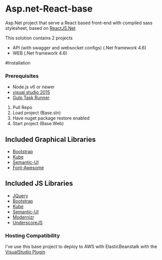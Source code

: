 # Asp.net-React-base

Asp.Net project that serve a React based front-end with compiled sass stylesheet, based on [ReactJS.Net](http://reactjs.net/)

This solution contains 2 projects
* API (with swagger and websocket configs) (.Net framework 4.6)
* WEB (.Net framework 4.6)

#Installation

### Prerequisites
* Node.js v6 or newer
* [visual studio 2015](https://beta.visualstudio.com/downloads/)
* [Gulp Task Runner](https://visualstudiogallery.msdn.microsoft.com/8e1b4368-4afb-467a-bc13-9650572db708)


1. Pull Repo
2. Load project (Base.sln)
3. Have nuget package restore enabled
4. Start project (Base.Web)

## Included Graphical Libraries

* [Bootstrap](https://github.com/twbs/bootstrap)
* [Kube](https://github.com/imperavi/kube)
* [Semantic-UI](https://github.com/Semantic-Org/Semantic-UI)
* [Font-Awesome](https://github.com/FortAwesome/Font-Awesome)

## Included JS Libraries

* [JQuery](https://github.com/jquery/jquery)
* [Bootstrap](https://github.com/twbs/bootstrap)
* [Kube](https://github.com/imperavi/kube)
* [Semantic-UI](https://github.com/Semantic-Org/Semantic-UI)
* [Modernizr](https://github.com/Modernizr/Modernizr)
* [UnderscoreJS](https://github.com/jashkenas/underscore)

### Hosting Compatibility

I've use this base project to deploy to AWS with ElasticBeanstalk with the [VisualStudio Plugin](https://aws.amazon.com/visualstudio/)
